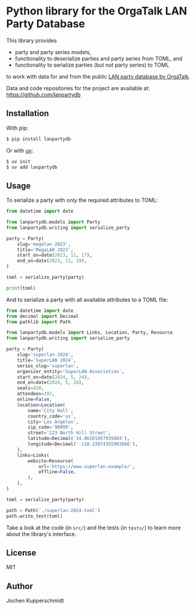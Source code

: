 # Python library for the OrgaTalk LAN Party Database

This library provides

- party and party series models,
- functionality to deserialize parties and party series from TOML, and
- functionality to serialize parties (but not party series) to TOML

to work with data for and from the public [LAN party database by
OrgaTalk](https://lanpartydb.orgatalk.de/).

Data and code repositories for the project are available at:
https://github.com/lanpartydb


## Installation

With pip:

```sh
$ pip install lanpartydb
```

Or with [uv](https://docs.astral.sh/uv/):

```sh
$ uv init
$ uv add lanpartydb
```


## Usage

To serialize a party with only the required attributes to TOML:

```py
from datetime import date

from lanpartydb.models import Party
from lanpartydb.writing import serialize_party

party = Party(
    slug='megalan-2023',
    title='MegaLAN 2023',
    start_on=date(2023, 11, 17),
    end_on=date(2023, 11, 19),
)

toml = serialize_party(party)

print(toml)
```

And to serialize a party with all available attributes to a TOML file:

```py
from datetime import date
from decimal import Decimal
from pathlib import Path

from lanpartydb.models import Links, Location, Party, Resource
from lanpartydb.writing import serialize_party

party = Party(
    slug='superlan-2024',
    title='SuperLAN 2024',
    series_slug='superlan',
    organizer_entity='SuperLAN Association',
    start_on=date(2024, 5, 24),
    end_on=date(2024, 5, 26),
    seats=420,
    attendees=397,
    online=False,
    location=Location(
        name='City Hall',
        country_code='us',
        city='Los Angeles',
        zip_code='90099',
        street='123 North Hill Street',
        latitude=Decimal('34.06101057935884'),
        longitude=Decimal('-118.23974355902666'),
    ),
    links=Links(
        website=Resource(
            url='https://www.superlan.example/',
            offline=False,
        ),
    ),
)

toml = serialize_party(party)

path = Path('./superlan-2024.toml')
path.write_text(toml)
```

Take a look at the code (in `src/`) and the tests (in `tests/`) to learn
more about the library's interface.


## License

MIT


## Author

Jochen Kupperschmidt
